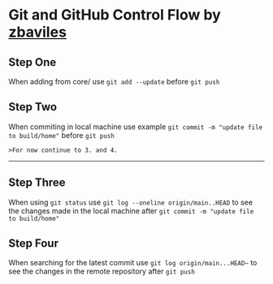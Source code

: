 # Git and GitHub Control Flow by [zbaviles](https://github.com/zbaviles)

## Step One
When adding from core/ use `git add --update` before `git push`

## Step Two
When commiting in local machine use example `git commit -m "update file to build/home"` before `git push`

    >For now continue to 3. and 4.  
---
## Step Three
When using `git status` use `git log --oneline origin/main..HEAD` to see the changes made in the local machine after `git commit -m "update file to build/home"`

## Step Four
When searching for the latest commit use `git log origin/main...HEAD~` to see the changes in the remote repository after `git push`